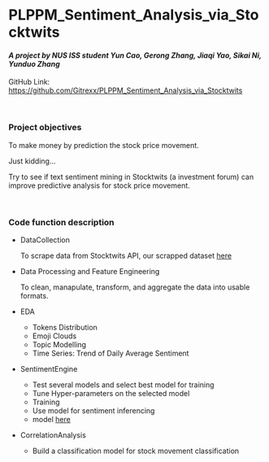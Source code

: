 # PLPPM_Sentiment_Analysis_via_Stocktwits

#### *A project by NUS ISS student Yun Cao, Gerong Zhang, Jiaqi Yao, Sikai Ni, Yunduo Zhang*
GitHub Link: https://github.com/Gitrexx/PLPPM_Sentiment_Analysis_via_Stocktwits

<br />

### Project objectives

To make money by prediction the stock price movement.

Just kidding...

Try to see if text sentiment mining in Stocktwits (a investment forum) can improve predictive analysis for stock price movement. 

<br />

### Code function description

- DataCollection

    To scrape data from Stocktwits API, our scrapped dataset [here](www.kaggle.com/frankcaoyun/stocktwits-2020-2022-raw)
    
- Data Processing and Feature Engineering

    To clean, manapulate, transform, and aggregate the data into usable formats.
    
- EDA
    - Tokens Distribution
    - Emoji Clouds
    - Topic Modelling
    - Time Series: Trend of Daily Average Sentiment
    
- SentimentEngine

    - Test several models and select best model for training
    - Tune Hyper-parameters on the selected model
    - Training
    - Use model for sentiment inferencing
    - model [here](https://huggingface.co/zhayunduo/roberta-base-stocktwits-finetuned)
   
- CorrelationAnalysis

    - Build a classification model for stock movement classification
